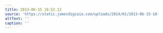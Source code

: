 ```yaml
---
title: 2013-06-15 18.52.12
source: 'https://static.jamesdigioia.com/uploads/2014/01/2013-06-15-18-52-12-scaled.jpg'
altText: ''
caption: ''
---
```


